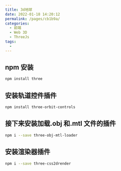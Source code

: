 ```yaml
---
title: 3d地球
date: 2022-01-18 14:20:12
permalink: /pages/cb1b9a/
categories:
  - 前端
  - Web 3D
  - ThreeJs
tags:
  -
---
```


## npm 安装

```bash
npm install three
```

## 安装轨道控件插件

```bash
npm install three-orbit-controls
```

## 接下来安装加载.obj 和.mtl 文件的插件

```bash
npm i --save three-obj-mtl-loader
```

## 安装渲染器插件

```bash
npm i --save three-css2drender
```
